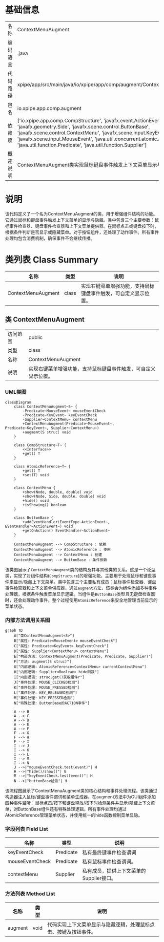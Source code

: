 # 基础信息

|      |      |
|------|------|
| 名称 | ContextMenuAugment |
| 编码语言 | .java |
| 代码路径 | xpipe/app/src/main/java/io/xpipe/app/comp/augment/ContextMenuAugment.java |
| 包名 | io.xpipe.app.comp.augment |
| 依赖项 | ['io.xpipe.app.comp.CompStructure', 'javafx.event.ActionEvent', 'javafx.geometry.Side', 'javafx.scene.control.ButtonBase', 'javafx.scene.control.ContextMenu', 'javafx.scene.input.KeyEvent', 'javafx.scene.input.MouseEvent', 'java.util.concurrent.atomic.AtomicReference', 'java.util.function.Predicate', 'java.util.function.Supplier'] |
| 概述说明 | ContextMenuAugment类实现鼠标键盘事件触发上下文菜单显示与隐藏功能。 |

# 说明

该代码定义了一个名为ContextMenuAugment的类，用于增强组件结构的功能。它通过鼠标和键盘事件触发上下文菜单的显示与隐藏。类中包含三个主要参数：鼠标事件检查器、键盘事件检查器和上下文菜单提供器。在鼠标点击或键盘按下时，根据条件判断是否显示或隐藏菜单。对于按钮组件，还处理了动作事件。所有事件处理均包含消费机制，确保事件不会继续传播。

# 类列表 Class Summary

| 名称   | 类型  | 说明 |
|-------|------|-------------|
| ContextMenuAugment | class | 实现右键菜单增强功能，支持鼠标键盘事件触发，可自定义显示位置。 |



## 类 ContextMenuAugment

|      |      |
|------|------|
| 访问范围 | public |
| 类型 | class |
| 名称 | ContextMenuAugment |
| 说明 | 实现右键菜单增强功能，支持鼠标键盘事件触发，可自定义显示位置。 |


### UML类图

```mermaid
classDiagram
    class ContextMenuAugment~S~ {
        -Predicate~MouseEvent~ mouseEventCheck
        -Predicate~KeyEvent~ keyEventCheck
        -Supplier~ContextMenu~ contextMenu
        +ContextMenuAugment(Predicate~MouseEvent~, Predicate~KeyEvent~, Supplier~ContextMenu~)
        +augment(S struc) void
    }

    class CompStructure~T~ {
        <<Interface>>
        +get() T
    }

    class AtomicReference~T~ {
        +get() T
        +set(T) void
    }

    class ContextMenu {
        +show(Node, double, double) void
        +show(Node, Side, double, double) void
        +hide() void
        +isShowing() boolean
    }

    class ButtonBase {
        +addEventHandler(EventType~ActionEvent~, EventHandler~ActionEvent~) void
        +getOnAction() EventHandler~ActionEvent~
    }

    ContextMenuAugment --> CompStructure : 依赖
    ContextMenuAugment --> AtomicReference : 使用
    ContextMenuAugment --> ContextMenu : 创建
    ContextMenuAugment --> ButtonBase : 条件依赖
```

该类图展示了`ContextMenuAugment`类的结构及其与其他类的关系。这是一个泛型类，实现了对组件结构(`CompStructure`)的增强功能，主要用于处理鼠标和键盘事件来显示/隐藏上下文菜单。类中包含三个主要私有成员：鼠标事件检查器、键盘事件检查器和上下文菜单供应器。通过`augment`方法，该类会为组件添加多种事件处理器，根据条件触发菜单显示逻辑。当组件是`ButtonBase`类型且无键盘检查器时，还会处理动作事件。整个过程使用`AtomicReference`来安全地管理当前显示的菜单状态。


### 内部方法调用关系图

```mermaid
graph TD
    A["类ContextMenuAugment<S>"]
    B["属性: Predicate<MouseEvent> mouseEventCheck"]
    C["属性: Predicate<KeyEvent> keyEventCheck"]
    D["属性: Supplier<ContextMenu> contextMenu"]
    E["构造方法: ContextMenuAugment(Predicate, Predicate, Supplier)"]
    F["方法: augment(S struc)"]
    G["内部逻辑: AtomicReference<ContextMenu> currentContextMenu"]
    H["内部逻辑: Supplier<Boolean> hide函数"]
    I["内部逻辑: struc.get()获取组件r"]
    J["事件处理: MOUSE_CLICKED检测"]
    K["事件处理: MOUSE_PRESSED检测"]
    L["事件处理: KEY_RELEASED检测"]
    M["事件处理: KEY_PRESSED检测"]
    N["特殊处理: ButtonBase的ACTION事件"]

    A --> B
    A --> C
    A --> D
    A --> E
    A --> F
    F --> G
    F --> H
    F --> I
    I --> J
    I --> K
    I --> L
    I --> M
    I --> N
    J -->|"mouseEventCheck.test(event)"| H
    H -->|"hide()/show()"| G
    M -->|"keyEventCheck.test(event)"| H
    N -->|"buttonBase检测"| H
```

该流程图展示了ContextMenuAugment类的核心结构和事件处理流程。该类通过构造器注入鼠标/键盘事件谓词和菜单生成器，在augment方法中为GUI组件添加四种事件监听：鼠标点击/按下和键盘释放/按下时检测条件并显示/隐藏上下文菜单，对ButtonBase组件还有特殊处理逻辑。所有事件处理均通过AtomicReference管理菜单状态，并使用统一的hide函数控制菜单显隐。

### 字段列表 Field List

| 名称  | 类型  | 说明 |
|-------|-------|------|
| keyEventCheck | Predicate<KeyEvent> | 私有最终键事件检查谓词 |
| mouseEventCheck | Predicate<MouseEvent> | 私有鼠标事件检查谓词。 |
| contextMenu | Supplier<ContextMenu> | 私有成员，提供上下文菜单的Supplier接口。 |

### 方法列表 Method List

| 名称  | 类型  | 说明 |
|-------|-------|------|
| augment | void | 代码实现上下文菜单显示与隐藏逻辑，处理鼠标点击、按键及按钮事件。 |




